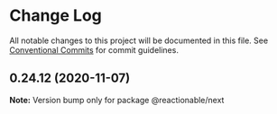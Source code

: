 # Change Log

All notable changes to this project will be documented in this file.
See [Conventional Commits](https://conventionalcommits.org) for commit guidelines.

## 0.24.12 (2020-11-07)

**Note:** Version bump only for package @reactionable/next
